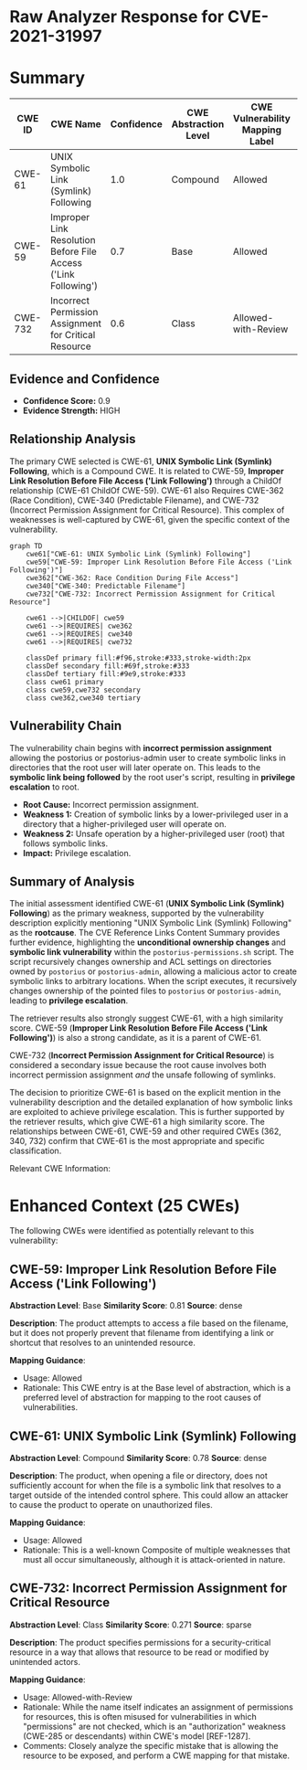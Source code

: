 # Raw Analyzer Response for CVE-2021-31997

# Summary
| CWE ID | CWE Name | Confidence | CWE Abstraction Level | CWE Vulnerability Mapping Label | CWE-Vulnerability Mapping Notes |
|---|---|---|---|---|---|
| CWE-61 | UNIX Symbolic Link (Symlink) Following | 1.0 | Compound | Allowed | Primary CWE |
| CWE-59 | Improper Link Resolution Before File Access ('Link Following') | 0.7 | Base | Allowed | Secondary Candidate |
| CWE-732 | Incorrect Permission Assignment for Critical Resource | 0.6 | Class | Allowed-with-Review | Secondary Candidate |

## Evidence and Confidence

*   **Confidence Score:** 0.9
*   **Evidence Strength:** HIGH

## Relationship Analysis
The primary CWE selected is CWE-61, **UNIX Symbolic Link (Symlink) Following**, which is a Compound CWE. It is related to CWE-59, **Improper Link Resolution Before File Access ('Link Following')** through a ChildOf relationship (CWE-61 ChildOf CWE-59). CWE-61 also Requires CWE-362 (Race Condition), CWE-340 (Predictable Filename), and CWE-732 (Incorrect Permission Assignment for Critical Resource). This complex of weaknesses is well-captured by CWE-61, given the specific context of the vulnerability.

```mermaid
graph TD
    cwe61["CWE-61: UNIX Symbolic Link (Symlink) Following"]
    cwe59["CWE-59: Improper Link Resolution Before File Access ('Link Following')"]
    cwe362["CWE-362: Race Condition During File Access"]
    cwe340["CWE-340: Predictable Filename"]
    cwe732["CWE-732: Incorrect Permission Assignment for Critical Resource"]
    
    cwe61 -->|CHILDOF| cwe59
    cwe61 -->|REQUIRES| cwe362
    cwe61 -->|REQUIRES| cwe340
    cwe61 -->|REQUIRES| cwe732
    
    classDef primary fill:#f96,stroke:#333,stroke-width:2px
    classDef secondary fill:#69f,stroke:#333
    classDef tertiary fill:#9e9,stroke:#333
    class cwe61 primary
    class cwe59,cwe732 secondary
    class cwe362,cwe340 tertiary
```

## Vulnerability Chain
The vulnerability chain begins with **incorrect permission assignment** allowing the postorius or postorius-admin user to create symbolic links in directories that the root user will later operate on. This leads to the **symbolic link being followed** by the root user's script, resulting in **privilege escalation** to root.
  - **Root Cause:** Incorrect permission assignment.
  - **Weakness 1:** Creation of symbolic links by a lower-privileged user in a directory that a higher-privileged user will operate on.
  - **Weakness 2:** Unsafe operation by a higher-privileged user (root) that follows symbolic links.
  - **Impact:** Privilege escalation.

## Summary of Analysis
The initial assessment identified CWE-61 (**UNIX Symbolic Link (Symlink) Following**) as the primary weakness, supported by the vulnerability description explicitly mentioning "UNIX Symbolic Link (Symlink) Following" as the **rootcause**. The CVE Reference Links Content Summary provides further evidence, highlighting the **unconditional ownership changes** and **symbolic link vulnerability** within the `postorius-permissions.sh` script. The script recursively changes ownership and ACL settings on directories owned by `postorius` or `postorius-admin`, allowing a malicious actor to create symbolic links to arbitrary locations. When the script executes, it recursively changes ownership of the pointed files to `postorius` or `postorius-admin`, leading to **privilege escalation**.

The retriever results also strongly suggest CWE-61, with a high similarity score. CWE-59 (**Improper Link Resolution Before File Access ('Link Following')**) is also a strong candidate, as it is a parent of CWE-61.

CWE-732 (**Incorrect Permission Assignment for Critical Resource**) is considered a secondary issue because the root cause involves both incorrect permission assignment *and* the unsafe following of symlinks.

The decision to prioritize CWE-61 is based on the explicit mention in the vulnerability description and the detailed explanation of how symbolic links are exploited to achieve privilege escalation. This is further supported by the retriever results, which give CWE-61 a high similarity score. The relationships between CWE-61, CWE-59 and other required CWEs (362, 340, 732) confirm that CWE-61 is the most appropriate and specific classification.

Relevant CWE Information:

# Enhanced Context (25 CWEs)
The following CWEs were identified as potentially relevant to this vulnerability:

## CWE-59: Improper Link Resolution Before File Access ('Link Following')
**Abstraction Level**: Base
**Similarity Score**: 0.81
**Source**: dense

**Description**:
The product attempts to access a file based on the filename, but it does not properly prevent that filename from identifying a link or shortcut that resolves to an unintended resource.

**Mapping Guidance**:
- Usage: Allowed
- Rationale: This CWE entry is at the Base level of abstraction, which is a preferred level of abstraction for mapping to the root causes of vulnerabilities.

## CWE-61: UNIX Symbolic Link (Symlink) Following
**Abstraction Level**: Compound
**Similarity Score**: 0.78
**Source**: dense

**Description**:
The product, when opening a file or directory, does not sufficiently account for when the file is a symbolic link that resolves to a target outside of the intended control sphere. This could allow an attacker to cause the product to operate on unauthorized files.

**Mapping Guidance**:
- Usage: Allowed
- Rationale: This is a well-known Composite of multiple weaknesses that must all occur simultaneously, although it is attack-oriented in nature.

## CWE-732: Incorrect Permission Assignment for Critical Resource
**Abstraction Level**: Class
**Similarity Score**: 0.271
**Source**: sparse

**Description**:
The product specifies permissions for a security-critical resource in a way that allows that resource to be read or modified by unintended actors.

**Mapping Guidance**:
- Usage: Allowed-with-Review
- Rationale: While the name itself indicates an assignment of permissions for resources, this is often misused for vulnerabilities in which "permissions" are not checked, which is an "authorization" weakness (CWE-285 or descendants) within CWE's model [REF-1287].
- Comments: Closely analyze the specific mistake that is allowing the resource to be exposed, and perform a CWE mapping for that mistake.